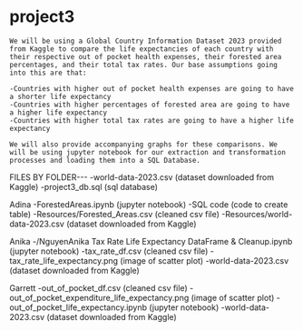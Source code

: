 # project3


    We will be using a Global Country Information Dataset 2023 provided from Kaggle to compare the life expectancies of each country with their respective out of pocket health expenses, their forested area percentages, and their total tax rates. Our base assumptions going into this are that:
    
    -Countries with higher out of pocket health expenses are going to have a shorter life expectancy 
    -Countries with higher percentages of forested area are going to have a higher life expectancy
    -Countries with higher total tax rates are going to have a higher life expectancy
    
    We will also provide accompanying graphs for these comparisons. We will be using jupyter notebook for our extraction and transformation processes and loading them into a SQL Database. 
 
 
FILES BY FOLDER---
-world-data-2023.csv (dataset downloaded from Kaggle) 
-project3_db.sql (sql database)

Adina
-ForestedAreas.ipynb (jupyter notebook)
-SQL code (code to create table)
-Resources/Forested_Areas.csv (cleaned csv file)
-Resources/world-data-2023.csv (dataset downloaded from Kaggle)

Anika
-/NguyenAnika Tax Rate Life Expectancy DataFrame & Cleanup.ipynb (jupyter notebook)
-tax_rate_df.csv (cleaned csv file)
-tax_rate_life_expectancy.png (image of scatter plot)
-world-data-2023.csv (dataset downloaded from Kaggle) 

Garrett
-out_of_pocket_df.csv (cleaned csv file)
-out_of_pocket_expenditure_life_expectancy.png (image of scatter plot)
-out_of_pocket_life_expectancy.ipynb (jupyter notebook)
-world-data-2023.csv (dataset downloaded from Kaggle) 
